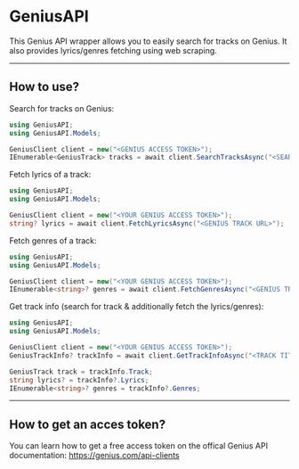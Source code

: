 # GeniusAPI
This Genius API wrapper allows you to easily search for tracks on Genius. It also provides lyrics/genres fetching using web scraping.

---

## How to use?
Search for tracks on Genius:
```cs
using GeniusAPI;
using GeniusAPI.Models;

GeniusClient client = new("<GENIUS ACCESS TOKEN>");
IEnumerable<GeniusTrack> tracks = await client.SearchTracksAsync("<SEARCH QUERRY>");
```

Fetch lyrics of a track:
```cs
using GeniusAPI;
using GeniusAPI.Models;

GeniusClient client = new("<YOUR GENIUS ACCESS TOKEN>");
string? lyrics = await client.FetchLyricsAsync("<GENIUS TRACK URL>");
```

Fetch genres of a track:
```cs
using GeniusAPI;
using GeniusAPI.Models;

GeniusClient client = new("<YOUR GENIUS ACCESS TOKEN>");
IEnumerable<string>? genres = await client.FetchGenresAsync("<GENIUS TRACK URL>");
```

Get track info (search for track & additionally fetch the lyrics/genres):
```cs
using GeniusAPI;
using GeniusAPI.Models;

GeniusClient client = new("<YOUR GENIUS ACCESS TOKEN>");
GeniusTrackInfo? trackInfo = await client.GetTrackInfoAsync("<TRACK TITLE>", "<TRACK ARTIST>");

GeniusTrack track = trackInfo.Track;
string lyrics? = trackInfo?.Lyrics;
IEnumerable<string>? genres = trackInfo?.Genres;
```

---

## How to get an acces token?
You can learn how to get a free access token on the offical Genius API documentation: https://genius.com/api-clients
